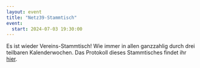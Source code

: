 ```yaml
---
layout: event
title: "Netz39-Stammtisch"
event:
  start: 2024-07-03 19:30:00
---
```


Es ist wieder Vereins-Stammtisch! Wie immer in allen ganzzahlig durch drei teilbaren Kalenderwochen. Das Protokoll dieses Stammtisches findet ihr [hier](https://wiki.netz39.de/stammtisch:2024:2024-07-03).
